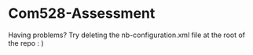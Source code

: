 # Com528-Assessment

Having problems? Try deleting the nb-configuration.xml file at the root of the repo : )
